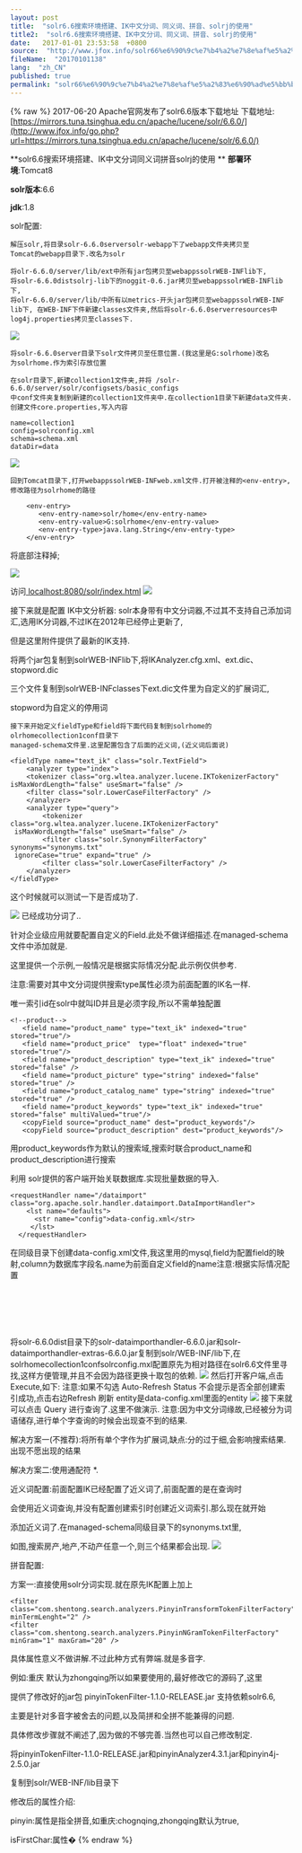 ```yaml
---
layout: post
title:  "solr6.6搜索环境搭建、IK中文分词、同义词、拼音、solrj的使用"
title2:  "solr6.6搜索环境搭建、IK中文分词、同义词、拼音、solrj的使用"
date:   2017-01-01 23:53:58  +0800
source:  "http://www.jfox.info/solr66%e6%90%9c%e7%b4%a2%e7%8e%af%e5%a2%83%e6%90%ad%e5%bb%baik%e4%b8%ad%e6%96%87%e5%88%86%e8%af%8d%e5%90%8c%e4%b9%89%e8%af%8d%e6%8b%bc%e9%9f%b3solrj%e7%9a%84%e4%bd%bf%e7%94%a8.html"
fileName:  "20170101138"
lang:  "zh_CN"
published: true
permalink: "solr66%e6%90%9c%e7%b4%a2%e7%8e%af%e5%a2%83%e6%90%ad%e5%bb%baik%e4%b8%ad%e6%96%87%e5%88%86%e8%af%8d%e5%90%8c%e4%b9%89%e8%af%8d%e6%8b%bc%e9%9f%b3solrj%e7%9a%84%e4%bd%bf%e7%94%a8.html"
---
```

{% raw %}
2017-06-20 Apache官网发布了solr6.6版本下载地址
    下载地址:[https://mirrors.tuna.tsinghua.edu.cn/apache/lucene/solr/6.6.0/](http://www.jfox.info/go.php?url=https://mirrors.tuna.tsinghua.edu.cn/apache/lucene/solr/6.6.0/)

**solr6.6搜索环境搭建、IK中文分词同义词拼音solrj的使用
**
**部署环境**:Tomcat8

**solr版本**:6.6

**jdk**:1.8

solr配置:

    解压solr,将目录solr-6.6.0serversolr-webapp下了webapp文件夹拷贝至
    Tomcat的webapp目录下.改名为solr

    将olr-6.6.0/server/lib/ext中所有jar包拷贝至webappssolrWEB-INFlib下,
    将solr-6.6.0distsolrj-lib下的noggit-0.6.jar拷贝至webappssolrWEB-INFlib下,
    将olr-6.6.0/server/lib/中所有以metrics-开头jar包拷贝至webappssolrWEB-INF lib下, 在WEB-INF下件新建classes文件夹,然后将solr-6.6.0serverresources中 log4j.properties拷贝至classes下.

![](/wp-content/uploads/2017/07/1499354921.png)  
 
 
 
    将solr-6.6.0server目录下solr文件拷贝至任意位置.(我这里是G:solrhome)改名
    为solrhome.作为索引存放位置

    在solr目录下,新建collection1文件夹,并将 /solr-6.6.0/server/solr/configsets/basic_configs
    中conf文件夹复制到新建的collection1文件夹中.在collection1目录下新建data文件夹.
    创建文件core.properties,写入内容

    name=collection1
    config=solrconfig.xml
    schema=schema.xml
    dataDir=data

 
![](/wp-content/uploads/2017/07/14993549211.png)

    回到Tomcat目录下,打开webappssolrWEB-INFweb.xml文件.打开被注释的<env-entry>,
    修改路径为solrhome的路径

        <env-entry>
           <env-entry-name>solr/home</env-entry-name>
           <env-entry-value>G:solrhome</env-entry-value>
           <env-entry-type>java.lang.String</env-entry-type>
        </env-entry>
    

 
 

   将底部注释掉; 
 
![](/wp-content/uploads/2017/07/1499354922.png)  
 

访问[ localhost:8080/solr/index.html]( localhost:8080/solr/index.html)
![](/wp-content/uploads/2017/07/1499354923.png)  
 

  接下来就是配置 
 IK中文分析器:
solr本身带有中文分词器,不过其不支持自己添加词汇,选用IK分词器,不过IK在2012年已经停止更新了,

但是这里附件提供了最新的IK支持.

将两个jar包复制到solrWEB-INFlib下,将IKAnalyzer.cfg.xml、ext.dic、stopword.dic

三个文件复制到solrWEB-INFclasses下ext.dic文件里为自定义的扩展词汇,

stopword为自定义的停用词

    接下来开始定义fieldType和field将下面代码复制到solrhome的olrhomecollection1conf目录下
    managed-schema文件里.这里配置包含了后面的近义词,(近义词后面说)

    <fieldType name="text_ik" class="solr.TextField">
        <analyzer type="index">
    	<tokenizer class="org.wltea.analyzer.lucene.IKTokenizerFactory" isMaxWordLength="false" useSmart="false" />
    	<filter class="solr.LowerCaseFilterFactory" />
        </analyzer>
    	<analyzer type="query">
    		<tokenizer class="org.wltea.analyzer.lucene.IKTokenizerFactory"
     isMaxWordLength="false" useSmart="false" />
    		<filter class="solr.SynonymFilterFactory" synonyms="synonyms.txt"
     ignoreCase="true" expand="true" />
    		<filter class="solr.LowerCaseFilterFactory" />
    	</analyzer>
    </fieldType>

 这个时候就可以测试一下是否成功了.

 
![](/wp-content/uploads/2017/07/1499354924.png)
已经成功分词了..

针对企业级应用就要配置自定义的Field.此处不做详细描述.在managed-schema文件中添加就是.

这里提供一个示例,一般情况是根据实际情况分配.此示例仅供参考.

注意:需要对其中文分词提供搜索type属性必须为前面配置的IK名一样.

唯一索引id在solr中就叫ID并且是必须字段,所以不需单独配置

    <!--product-->
       <field name="product_name" type="text_ik" indexed="true" stored="true"/>
       <field name="product_price"  type="float" indexed="true" stored="true"/>
       <field name="product_description" type="text_ik" indexed="true" stored="false" />
       <field name="product_picture" type="string" indexed="false" stored="true" />
       <field name="product_catalog_name" type="string" indexed="true" stored="true" />
       <field name="product_keywords" type="text_ik" indexed="true" stored="false" multiValued="true"/>
       <copyField source="product_name" dest="product_keywords"/>
       <copyField source="product_description" dest="product_keywords"/>
    

 用product_keywords作为默认的搜索域,搜索时联合product_name和product_description进行搜索
 

    
 

  利用 
 solr提供的客户端开始关联数据库.实现批量数据的导入. 
 
 
 
    <requestHandler name="/dataimport" 
    class="org.apache.solr.handler.dataimport.DataImportHandler">
        <lst name="defaults">
          <str name="config">data-config.xml</str>
         </lst>
      </requestHandler> 

 在同级目录下创建data-config.xml文件,我这里用的mysql,field为配置field的映射,column为数据库字段名.name为前面自定义field的name注意:根据实际情况配置
    <?xml version="1.0" encoding="UTF-8" ?>  
    <dataConfig>   
    <dataSource type="JdbcDataSource"   
    		  driver="com.mysql.jdbc.Driver"   
    		  url="jdbc:mysql://localhost:3306/solrDemo"   
    		  user="root"   
    		  password="root"/>   
    <document>   
    	<entity name="product" query="SELECT pid,name,catalog_name,price,description,picture FROM products ">
    		 <field column="pid" name="id"/> 
    		 <field column="name" name="product_name"/> 
    		 <field column="catalog_name" name="product_catalog_name"/> 
    		 <field column="price" name="product_price"/> 
    		 <field column="description" name="product_description"/> 
    		 <field column="picture" name="product_picture"/> 
    	</entity>   
    </document>   
    </dataConfig>
    

 将solr-6.6.0dist目录下的solr-dataimporthandler-6.6.0.jar和solr-dataimporthandler-extras-6.6.0.jar复制到solr/WEB-INF/lib下,在solrhomecollection1confsolrconfig.mxl配置<lib dir=”solr的lib路径>原先为相对路径在solr6.6文件里寻找,这样方便管理,并且不会因为路径更换十取包的依赖.
![](/wp-content/uploads/2017/07/1499354926.png)
然后打开客户端,点击Execute,如下:
注意:如果不勾选 Auto-Refresh Status 不会提示是否全部创建索引成功,点击右边Refresh 刷新
entity是data-config.xml里面的entity
![](/wp-content/uploads/2017/07/1499354927.png)
接下来就可以点击 Query 进行查询了.这里不做演示.
注意:因为中文分词缘故,已经被分为词语储存,进行单个字查询的时候会出现查不到的结果.

解决方案一(不推荐):将所有单个字作为扩展词,缺点:分的过于细,会影响搜索结果.出现不愿出现的结果

解决方案二:使用通配符 *. 

近义词配置:前面配置IK已经配置了近义词了,前面配置的是在查询时

会使用近义词查询,并没有配置创建索引时创建近义词索引.那么现在就开始

添加近义词了.在managed-schema同级目录下的synonyms.txt里,

 如图,搜索房产,地产,不动产任意一个,则三个结果都会出现.
![](/wp-content/uploads/2017/07/14993549271.png)

拼音配置:

方案一:直接使用solr分词实现.就在原先IK配置上加上

    <filter class="com.shentong.search.analyzers.PinyinTransformTokenFilterFactory" minTermLenght="2" />
    <filter class="com.shentong.search.analyzers.PinyinNGramTokenFilterFactory" minGram="1" maxGram="20" />

具体属性意义不做讲解.不过此种方式有弊端.就是多音字.

例如:重庆 默认为zhongqing所以如果要使用的,最好修改它的源码了,这里

提供了修改好的jar包 pinyinTokenFilter-1.1.0-RELEASE.jar 支持依赖solr6.6,

主要是针对多音字被舍去的问题,以及简拼和全拼不能兼得的问题.

具体修改步骤就不阐述了,因为做的不够完善.当然也可以自己修改制定.

将pinyinTokenFilter-1.1.0-RELEASE.jar和pinyinAnalyzer4.3.1.jar和pinyin4j-2.5.0.jar

复制到solr/WEB-INF/lib目录下

修改后的属性介绍:

pinyin:属性是指全拼音,如重庆:chognqing,zhongqing默认为true,

isFirstChar:属性�
{% endraw %}
